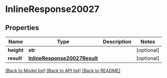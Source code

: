 # InlineResponse20027

## Properties
Name | Type | Description | Notes
------------ | ------------- | ------------- | -------------
**height** | **str** |  | [optional] 
**result** | [**InlineResponse20027Result**](InlineResponse20027Result.md) |  | [optional] 

[[Back to Model list]](../README.md#documentation-for-models) [[Back to API list]](../README.md#documentation-for-api-endpoints) [[Back to README]](../README.md)



